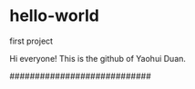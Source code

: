 # hello-world
first project

Hi everyone!
This is the github of Yaohui Duan.


############################
